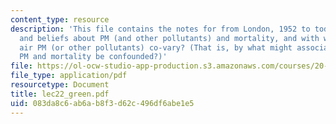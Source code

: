 ```yaml
---
content_type: resource
description: 'This file contains the notes for from London, 1952 to today: evidence
  and beliefs about PM (and other pollutants) and mortality, and with what might ambient
  air PM (or other pollutants) co-vary? (That is, by what might associations between
  PM and mortality be confounded?)'
file: https://ol-ocw-studio-app-production.s3.amazonaws.com/courses/20-104j-chemicals-in-the-environment-toxicology-and-public-health-be-104j-spring-2005/083da8c6ab6ab8f3d62c496df6abe1e5_lec22_green.pdf
file_type: application/pdf
resourcetype: Document
title: lec22_green.pdf
uid: 083da8c6-ab6a-b8f3-d62c-496df6abe1e5
---
```

